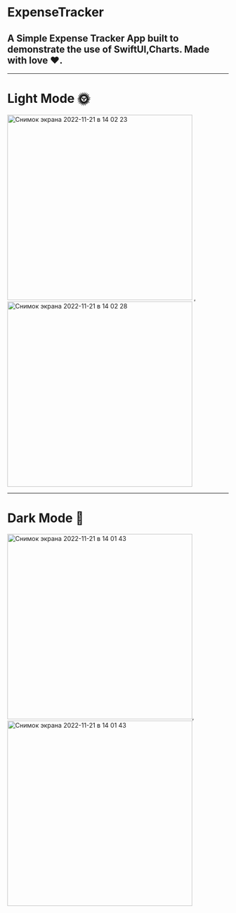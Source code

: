 # ExpenseTracker

## A Simple Expense Tracker App built to demonstrate the use of SwiftUI,Charts. Made with love ❤️.

***

# Light Mode 🌞
<img width="421" alt="Снимок экрана 2022-11-21 в 14 02 23" src="https://user-images.githubusercontent.com/109282408/203036147-ed87d7da-4585-4566-8184-b9e29be83a5d.png"> ,<img width="421" alt="Снимок экрана 2022-11-21 в 14 02 28" src="https://user-images.githubusercontent.com/109282408/203036232-1ede8da6-0013-412f-ae99-e5bb419772c4.png">
***
# Dark Mode 🌚

<img width="421" alt="Снимок экрана 2022-11-21 в 14 01 43" src="https://user-images.githubusercontent.com/109282408/203036355-9b9b1a21-2f59-4437-a6e0-92b7861037ce.png">, <img width="421" alt="Снимок экрана 2022-11-21 в 14 01 43" src="https://user-images.githubusercontent.com/109282408/203036402-a65785b0-7f20-4a68-808b-472b29f42049.png">



